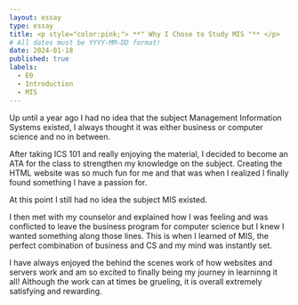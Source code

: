 ```yaml
---
layout: essay
type: essay
title: <p style="color:pink;"> **" Why I Chose to Study MIS "** </p>
# All dates must be YYYY-MM-DD format!
date: 2024-01-18
published: true
labels:
  - E0
  - Introduction
  - MIS
---
```


Up until a year ago I had no idea that the subject Management Information Systems existed, I always thought it was either business or computer science and no in between. 

After taking ICS 101 and really enjoying the material, I decided to become an ATA for the class to strengthen my knowledge on the subject. Creating the HTML website was so much fun for me and that was when I realized I finally found something I have a passion for. 

At this point I still had no idea the subject MIS existed.

I then met with my counselor and explained how I was feeling and was conflicted to leave the business program for computer science but I knew I wanted something along those lines. This is when I learned of MIS, the perfect combination of business and CS and my mind was instantly set. 

I have always enjoyed the behind the scenes work of how websites and servers work and am so excited to finally being my journey in learninng it all! Although the work can at times be grueling, it is overall extremely satisfying and rewarding.
